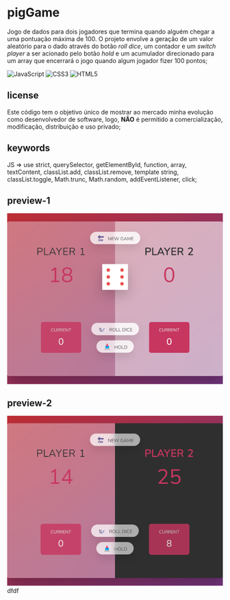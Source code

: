 # pigGame

Jogo de dados para dois jogadores que termina quando alguém chegar a uma pontuação máxima de 100. O projeto envolve a geração de um valor aleatório para o dado através do botão *roll dice*, um contador e um *switch player* a ser acionado pelo botão *hold* e um acumulador direcionado para um array que encerrará o jogo quando algum jogador fizer 100 pontos;

![JavaScript](https://img.shields.io/badge/javascript-%23323330.svg?style=for-the-badge&logo=javascript&logoColor=%23F7DF1E) ![CSS3](https://img.shields.io/badge/css3-%231572B6.svg?style=for-the-badge&logo=css3&logoColor=white) ![HTML5](https://img.shields.io/badge/html5-%23E34F26.svg?style=for-the-badge&logo=html5&logoColor=white)

## license

Este código tem o objetivo único de mostrar ao mercado minha evolução como desenvolvedor de software, logo, **NÃO** é permitido a comercialização, modificação, distribuição e uso privado;

## keywords

JS => use strict, querySelector, getElementById, function, array, textContent, classList.add, classList.remove, template string, classList.toggle, Math.trunc, Math.random, addEventListener, click;

## preview-1

![preview](https://github.com/scaramuzza/pigGame/blob/main/pigGame_preview1.png)

## preview-2

![preview](https://github.com/scaramuzza/pigGame/blob/main/pigGame_preview2.png)
dfdf
